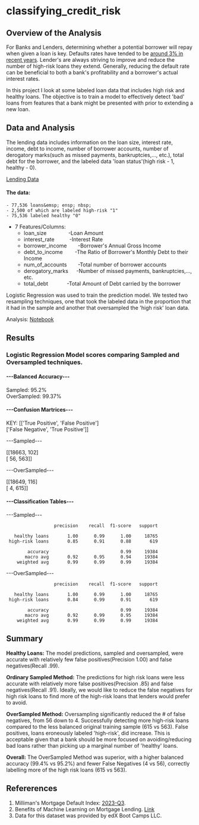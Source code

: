 # classifying_credit_risk

## Overview of the Analysis

For Banks and Lenders, determining whether a potential borrower will repay when given a loan is key. Defaults rates have tended to be [around 3% in recent years](https://www.milliman.com/en/insight/milliman-mortgage-default-index-2023-q3). 
Lender's are always striving to improve and reduce the number of high-risk loans they extend. Generally, reducing the default rate can be beneficial to both a bank's profitability and a
borrower's actual interest rates.

In this project I look at some labeled loan data that includes high risk and healthy loans. The objective is to train a model to effectively detect 'bad' loans from
features that a bank might be presented with prior to extending a new loan.  

## Data and Analysis

The lending data includes information on the loan size, interest rate, income, debt to income, number of borrower accounts, number of derogatory marks(such as missed payments, 
bankruptcies,..., etc.), total debt for the borrower, and the labeled data 'loan status'(high risk - 1, healthy - 0).

[Lending Data](https://github.com/StarkArk/classifying_credit_risk/blob/main/Credit_Risk/lending_data.csv)

#### The data:
	- 77,536 loans&emsp; ensp; nbsp;
	- 2,500 of which are labeled high-risk "1"
	- 75,536 labeled healthy "0"
	
* 7 Features/Columns:
	* loan_size &emsp; &emsp; &ensp; &nbsp; -Loan Amount
	* interest_rate &emsp; &ensp; &nbsp; -Interest Rate
	* borrower_income &emsp; &nbsp; -Borrower's Annual Gross Income
	* debt_to_income &emsp; &ensp; -The Ratio of Borrower's Monthly Debt to their Income
	* num_of_accounts &emsp; &nbsp; -Total number of borrower accounts
	* derogatory_marks &emsp; -Number of missed payments, bankruptcies,..., etc. 
	* total_debt &emsp; &emsp; &ensp; -Total Amount of Debt carried by the borrower

Logistic Regression was used to train the prediction model. We tested two resampling techniques, one that took the labeled data in the proportion that it had in the sample and another
that oversampled the 'high risk' loan data.

Analysis: [Notebook](https://github.com/StarkArk/classifying_credit_risk/blob/main/Credit_Risk/credit_risk_classification.ipynb)

## Results

### Logistic Regression Model scores comparing Sampled and Oversampled techniques.

#### **---Balanced Accuracy---**

  Sampled: 95.2% <br>
  OverSampled: 99.37%

#### **---Confusion Martrices---**

KEY:
[['True Positive', 'False Positive'] <br>
 ['False Negative', 'True Positive']]

  ---Sampled---

[[18663,   102] <br>
 [   56,   563]]

  ---OverSampled---

[[18649,   116] <br>
 [    4,   615]]

#### **---Classification Tables---**

  ---Sampled---

                      precision    recall  f1-score   support

       healthy loans       1.00      0.99      1.00     18765
     high-risk loans       0.85      0.91      0.88       619

            accuracy                           0.99     19384
           macro avg       0.92      0.95      0.94     19384
        weighted avg       0.99      0.99      0.99     19384


  ---OverSampled---

                      precision    recall  f1-score   support

       healthy loans       1.00      0.99      1.00     18765
     high-risk loans       0.84      0.99      0.91       619

            accuracy                           0.99     19384
           macro avg       0.92      0.99      0.95     19384
        weighted avg       0.99      0.99      0.99     19384

## Summary


**Healthy Loans:** The model predictions, sampled and oversampled, were accurate with relatively few false positives(Precision 1.00) and false negatives(Recall .99). 

**Ordinary Sampled Method:** The predictions for high risk loans were less accurate with relatively more false positives(Precision .85) and false negatives(Recall .91). Ideally, we would 
like to reduce the false negatives for high risk loans to find more of the high-risk loans that lenders would prefer to avoid.

**OverSampled Method:** Oversampling significantly reduced the # of false negatives, from 56 down to 4. Successfully detecting more high-risk loans compared to the less balanced original 
training sample (615 vs 563). False positives, loans eroneously labeled 'high-risk', did increase. This is acceptable given that a bank should be more focused on avoiding/reducing bad 
loans rather than picking up a marginal number of 'healthy' loans.

**Overall:** The OverSampled Method was superior, with a higher balanced accuracy (99.4% vs 95.2%) and fewer False Negatives (4 vs 56), correctly labelling more of the high risk loans 
(615 vs 563).

## Refererences

1. Milliman's Mortgage Default Index: [2023-Q3](https://www.milliman.com/en/insight/milliman-mortgage-default-index-2023-q3).
2. Benefits of Machine Learning on Mortgage Lending. [Link](https://plat.ai/blog/machine-learning-mortgage-lending/)
3. Data for this dataset was provided by edX Boot Camps LLC.